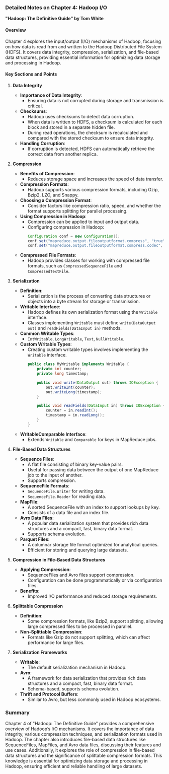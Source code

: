 ### Detailed Notes on Chapter 4: Hadoop I/O
**"Hadoop: The Definitive Guide" by Tom White**

#### **Overview**
Chapter 4 explores the input/output (I/O) mechanisms of Hadoop, focusing on how data is read from and written to the Hadoop Distributed File System (HDFS). It covers data integrity, compression, serialization, and file-based data structures, providing essential information for optimizing data storage and processing in Hadoop.

#### **Key Sections and Points**

1. **Data Integrity**
   - **Importance of Data Integrity**:
     - Ensuring data is not corrupted during storage and transmission is critical.
   - **Checksums**:
     - Hadoop uses checksums to detect data corruption.
     - When data is written to HDFS, a checksum is calculated for each block and stored in a separate hidden file.
     - During read operations, the checksum is recalculated and compared with the stored checksum to ensure data integrity.
   - **Handling Corruption**:
     - If corruption is detected, HDFS can automatically retrieve the correct data from another replica.

2. **Compression**
   - **Benefits of Compression**:
     - Reduces storage space and increases the speed of data transfer.
   - **Compression Formats**:
     - Hadoop supports various compression formats, including Gzip, Bzip2, LZO, and Snappy.
   - **Choosing a Compression Format**:
     - Consider factors like compression ratio, speed, and whether the format supports splitting for parallel processing.
   - **Using Compression in Hadoop**:
     - Compression can be applied to input and output data.
     - Configuring compression in Hadoop:
       ```java
       Configuration conf = new Configuration();
       conf.set("mapreduce.output.fileoutputformat.compress", "true");
       conf.set("mapreduce.output.fileoutputformat.compress.codec", "org.apache.hadoop.io.compress.GzipCodec");
       ```
   - **Compressed File Formats**:
     - Hadoop provides classes for working with compressed file formats, such as `CompressedSequenceFile` and `CompressedTextFile`.

3. **Serialization**
   - **Definition**:
     - Serialization is the process of converting data structures or objects into a byte stream for storage or transmission.
   - **Writable Interface**:
     - Hadoop defines its own serialization format using the `Writable` interface.
     - Classes implementing `Writable` must define `write(DataOutput out)` and `readFields(DataInput in)` methods.
   - **Common Writable Types**:
     - `IntWritable`, `LongWritable`, `Text`, `NullWritable`.
   - **Custom Writable Types**:
     - Creating custom writable types involves implementing the `Writable` interface.
       ```java
       public class MyWritable implements Writable {
           private int counter;
           private long timestamp;

           public void write(DataOutput out) throws IOException {
               out.writeInt(counter);
               out.writeLong(timestamp);
           }

           public void readFields(DataInput in) throws IOException {
               counter = in.readInt();
               timestamp = in.readLong();
           }
       }
       ```
   - **WritableComparable Interface**:
     - Extends `Writable` and `Comparable` for keys in MapReduce jobs.

4. **File-Based Data Structures**
   - **Sequence Files**:
     - A flat file consisting of binary key-value pairs.
     - Useful for passing data between the output of one MapReduce job to the input of another.
     - Supports compression.
   - **SequenceFile Formats**:
     - `SequenceFile.Writer` for writing data.
     - `SequenceFile.Reader` for reading data.
   - **MapFile**:
     - A sorted SequenceFile with an index to support lookups by key.
     - Consists of a data file and an index file.
   - **Avro Data Files**:
     - A popular data serialization system that provides rich data structures and a compact, fast, binary data format.
     - Supports schema evolution.
   - **Parquet Files**:
     - A columnar storage file format optimized for analytical queries.
     - Efficient for storing and querying large datasets.

5. **Compression in File-Based Data Structures**
   - **Applying Compression**:
     - SequenceFiles and Avro files support compression.
     - Configuration can be done programmatically or via configuration files.
   - **Benefits**:
     - Improved I/O performance and reduced storage requirements.

6. **Splittable Compression**
   - **Definition**:
     - Some compression formats, like Bzip2, support splitting, allowing large compressed files to be processed in parallel.
   - **Non-Splittable Compression**:
     - Formats like Gzip do not support splitting, which can affect performance for large files.

7. **Serialization Frameworks**
   - **Writable**:
     - The default serialization mechanism in Hadoop.
   - **Avro**:
     - A framework for data serialization that provides rich data structures and a compact, fast, binary data format.
     - Schema-based, supports schema evolution.
   - **Thrift and Protocol Buffers**:
     - Similar to Avro, but less commonly used in Hadoop ecosystems.

### **Summary**
Chapter 4 of "Hadoop: The Definitive Guide" provides a comprehensive overview of Hadoop’s I/O mechanisms. It covers the importance of data integrity, various compression techniques, and serialization formats used in Hadoop. The chapter also introduces file-based data structures like SequenceFiles, MapFiles, and Avro data files, discussing their features and use cases. Additionally, it explores the role of compression in file-based data structures and the significance of splittable compression formats. This knowledge is essential for optimizing data storage and processing in Hadoop, ensuring efficient and reliable handling of large datasets.